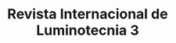 ---
ref: sol-322-0002
title: ["Revista Internacional de Luminotecnia 3"]
author_name: ["Nan Platvoet"]
publisher: ["Stichting Prometheus"]
year: "y1961"
origin: ["Netherlands"]
formats: ["magazine"]
disciplines: ["graphic-design"]
tags: ["International Lighting Review/Revista Internacional de Luminotecnia"]
layout: artifact
status: ["scan"]
published: false
int_published: false
image_count:
date_added: 2023-06-16
batch:
---